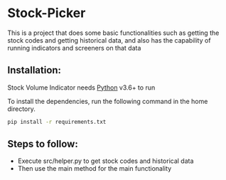 # Stock-Picker

This is a project that does some basic functionalities such as getting the stock codes and getting historical data, and also has the capability of running indicators and screeners on that data


## Installation:

Stock Volume Indicator needs [Python](https://www.python.org/) v3.6+ to run

To install the dependencies, run the following command in the home directory.

```sh
pip install -r requirements.txt
```

## Steps to follow:


* Execute src/helper.py to get stock codes and historical data
* Then use the main method for the main functionality
